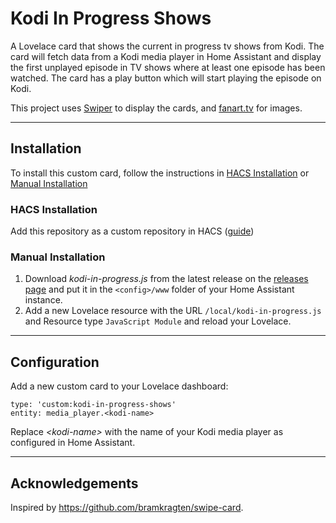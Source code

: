 # Kodi In Progress Shows
A Lovelace card that shows the current in progress tv shows from Kodi. The card will fetch data from a Kodi media player in Home Assistant and display the first unplayed episode in TV shows where at least one episode has been watched. The card has a play button which will start playing the episode on Kodi.

This project uses [Swiper](https://swiperjs.com/) to display the cards, and [fanart.tv](https://fanart.tv/) for images. 

***

## Installation
To install this custom card, follow the instructions in <a href="#hacs-installation">HACS Installation</a> or <a href="#manual-installation">Manual Installation</a>

### HACS Installation
Add this repository as a custom repository in HACS ([guide](https://hacs.xyz/docs/faq/custom_repositories))

### Manual Installation
1. Download _kodi-in-progress.js_ from the latest release on the [releases page](https://github.com/Dengis-Kahn/kodi-in-progress-shows/releases) and put it in the `<config>/www` folder of your Home Assistant instance.
3. Add a new Lovelace resource with the URL `/local/kodi-in-progress.js` and Resource type `JavaScript Module` and reload your Lovelace.

***

## Configuration
Add a new custom card to your Lovelace dashboard:
```
type: 'custom:kodi-in-progress-shows'
entity: media_player.<kodi-name>
```
Replace _\<kodi-name\>_ with the name of your Kodi media player as configured in Home Assistant.

***

## Acknowledgements

Inspired by https://github.com/bramkragten/swipe-card.
